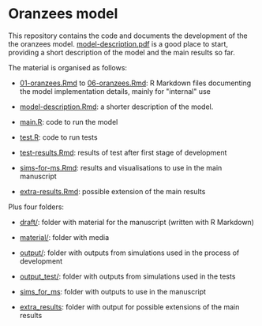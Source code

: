 # Oranzees model

This repository contains the code and documents the development of the the oranzees model. [model-description.pdf](model-description.pdf) is a good place to start, providing a short description of the model and the main results so far. 

The material is organised as follows:

* [01-oranzees.Rmd](01-oranzees.Rmd) to [06-oranzees.Rmd](06-oranzees.Rmd): R Markdown files documenting the model implementation details, mainly for "internal" use

* [model-description.Rmd](model-description.Rmd): a shorter description of the model.

* [main.R](main.R): code to run the model

* [test.R](test.R): code to run tests

* [test-results.Rmd](test-results.Rmd): results of test after first stage of development

* [sims-for-ms.Rmd](sims-for-ms.Rmd): results and visualisations to use in the main manuscript

* [extra-results.Rmd](extra-results.Rmd): possible extension of the main results

Plus four folders:

* [draft/](draft): folder with material for the manuscript (written with R Markdown)

* [material/](material): folder with media

* [output/](output): folder with outputs from simulations used in the process of development

* [output_test/](output_test): folder with outputs from simulations used in the tests

* [sims_for_ms](sims_for_ms): folder with outputs to use in the manuscript

* [extra_results](extra_results): folder with output for possible extensions of the main results
